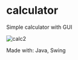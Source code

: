 # calculator
Simple calculator with GUI

![calc2](https://github.com/JannaSv/calculator/assets/100348712/0f2a41ad-f891-4fef-ba38-23e74b807fc7)



Made with: Java, Swing
